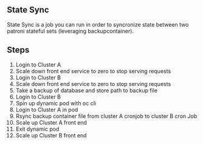 ## State Sync

State Sync is a job you can run in order to syncronize state between two patroni stateful sets (leveraging backupcontainer).


## Steps

1. Login to Cluster A
2. Scale down front end service to zero to stop serving requests
3. Login to Cluster B
4. Scale down front end service to zero to stop serving requests
5. Take a backup of database and store path to backup file
6. Login to Cluster B
7. Spin up dynamic pod  with oc cli 
8. Login to Cluster A in pod 
9. Rsync backup container file from cluster A cronjob to cluster B cron Job
10. Scale up Cluster A front end 
11. Exit dynamic pod
12. Scale up Cluster B front end



